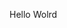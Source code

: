 Hello Wolrd














































































































































































































































































































































































































































































































































































































































































































































































































































































































































































































































































































































































































































































































































































































































































































































































































































































































































































































































































































































































































































































































































































































































































































































































































































































































































































































































































































































































































































































































































































































































































































































































































































































































































































































































































































































































































































































































































































































































































































































































































































































































































































































































































































































































































































































































































































































































































































































































































































































































































































































































































































































































































































































































































































































































































































































